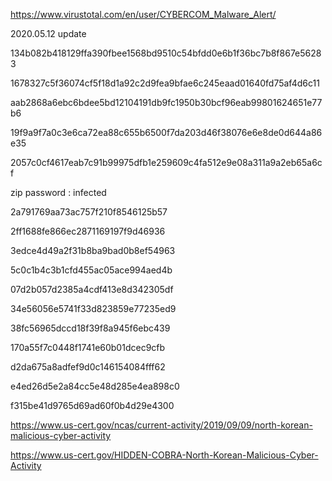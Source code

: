 https://www.virustotal.com/en/user/CYBERCOM_Malware_Alert/

2020.05.12 update

134b082b418129ffa390fbee1568bd9510c54bfdd0e6b1f36bc7b8f867e56283

1678327c5f36074cf5f18d1a92c2d9fea9bfae6c245eaad01640fd75af4d6c11

aab2868a6ebc6bdee5bd12104191db9fc1950b30bcf96eab99801624651e77b6

19f9a9f7a0c3e6ca72ea88c655b6500f7da203d46f38076e6e8de0d644a86e35

2057c0cf4617eab7c91b99975dfb1e259609c4fa512e9e08a311a9a2eb65a6cf


zip password : infected

2a791769aa73ac757f210f8546125b57

2ff1688fe866ec2871169197f9d46936

3edce4d49a2f31b8ba9bad0b8ef54963

5c0c1b4c3b1cfd455ac05ace994aed4b

07d2b057d2385a4cdf413e8d342305df

34e56056e5741f33d823859e77235ed9

38fc56965dccd18f39f8a945f6ebc439

170a55f7c0448f1741e60b01dcec9cfb

d2da675a8adfef9d0c146154084fff62

e4ed26d5e2a84cc5e48d285e4ea898c0

f315be41d9765d69ad60f0b4d29e4300


https://www.us-cert.gov/ncas/current-activity/2019/09/09/north-korean-malicious-cyber-activity

https://www.us-cert.gov/HIDDEN-COBRA-North-Korean-Malicious-Cyber-Activity
